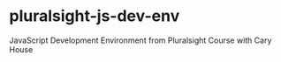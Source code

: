 # pluralsight-js-dev-env
JavaScript Development Environment from Pluralsight Course with Cary House 
